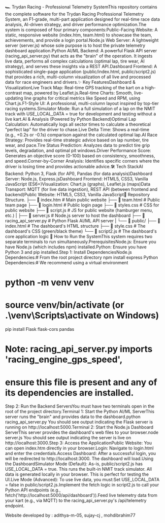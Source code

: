 🏎️ Trydan Racing - Professional Telemetry SystemThis repository contains the complete software for the Trydan Racing Professional Telemetry System, an F1-grade, multi-part application designed for real-time race data analysis, AI-driven strategy, and driver performance optimization.The system is composed of four primary components:Public-Facing Website: A static, responsive website (index.htm, team.html) to showcase the team, achievements, and provide a login portal.Node.js Web Server: A lightweight server (server.js) whose sole purpose is to host the private telemetry dashboard application.Python AI/ML Backend: A powerful Flask API server (racing_api_server.py) that acts as the "brain" of the operation. It ingests live data, performs all complex calculations (optimal lap, tire wear, AI strategy), and serves these insights via a REST API.Dashboard Frontend: A sophisticated single-page application (public/index.html, public/script2.js) that provides a rich, multi-column visualization of all live and processed data for race engineers and drivers.✨ Key FeaturesDashboard & VisualizationLive Track Map: Real-time GPS tracking of the kart on a high-contrast map, powered by Leaflet.js.Real-time Charts: Smooth, live-updating line graphs for critical metrics like Speed and RPM, using Chart.js.F1-Style UI: A professional, multi-column layout inspired by top-tier racing systems.Simulator Mode: Run a full simulation of a lap on the NMIT track with USE_LOCAL_DATA = true for development and testing without a live kart.AI & Analysis (Powered by Python Backend)Optimal Lap Calculation: Automatically logs all sector times to calculate a theoretical "perfect lap" for the driver to chase.Live Delta Time: Shows a real-time (e.g., +0.2s or -0.1s) comparison against the calculated optimal lap.AI Race Strategy: Provides real-time strategic advice based on lap number, tire wear, and pace.Tire Status Prediction: Analyzes data to predict tire grip levels, degradation, and optimal pit windows.Driver Performance Score: Generates an objective score (0-100) based on consistency, smoothness, and speed.Corner-by-Corner Analysis: Identifies specific corners where the driver is losing time and provides actionable advice.🛠️ Tech StackAI Backend: Python 3, Flask (for API), Pandas (for data analysis)Dashboard Server: Node.js, Express.jsDashboard Frontend: HTML5, CSS3, Vanilla JavaScript (ES6+)Visualization: Chart.js (graphs), Leaflet.js (maps)Data Transport: MQTT (for live data ingestion), REST API (between frontend and backend)Public Website: HTML5, CSS3, Vanilla JavaScript📁 Repository Structure.
├── 📄 index.htm               # Main public website
├── 📄 team.html                 # Public team page
├── 📄 login.html                # Public login page
├── 📄 styles.css                # CSS for public website
├── 📄 script.js                 # JS for public website (hamburger menu, etc.)
|
├── 📄 server.js                 # Node.js server to host the dashboard
├── 📄 racing_api_server.py    # Python Flask AI/ML API server
|
└── 📁 public/
    ├── 📄 index.html            # The dashboard's HTML structure
    ├── 📄 style.css             # The dashboard's CSS (green/black theme)
    └── 📄 script2.js            # The dashboard's core application logic
🚀 How to Run the SystemThis system requires two separate terminals to run simultaneously.PrerequisitesNode.js: Ensure you have Node.js (which includes npm) installed.Python: Ensure you have Python 3 and pip installed.Step 1: Install DependenciesNode.js Dependencies:# From the root project directory
npm install express
Python Dependencies:# We recommend using a virtual environment
# python -m venv venv
# source venv/bin/activate  (or .\venv\Scripts\activate on Windows)

pip install Flask flask-cors pandas
# Note: racing_api_server.py imports 'racing_engine_gps_speed',
# ensure this file is present and any of its dependencies are installed.
Step 2: Run the Backend ServersYou must have two terminals open in the root of the project directory.Terminal 1: Start the Python AI/ML ServerThis server runs the "brain" and provides data to the dashboard.python racing_api_server.py
You should see output indicating the Flask server is running on http://localhost:5000.Terminal 2: Start the Node.js Dashboard ServerThis server provides the dashboard's web files to your browser.node server.js
You should see output indicating the server is live on http://localhost:3000.Step 3: Access the ApplicationPublic Website: You can open index.htm directly in your browser.Login: Navigate to login.html and enter the credentials.Access Dashboard: After a successful login, you will be redirected to http://localhost:3000. The dashboard will load.Using the DashboardSimulator Mode (Default): As-is, public/script2.js has USE_LOCAL_DATA = true. This runs the built-in NMIT track simulator. All data is generated locally in your browser. This is perfect for testing the UI.Live Mode (Advanced): To use live data, you must:Set USE_LOCAL_DATA = false in public/script2.js.Implement the fetch logic in script2.js to call your Python API endpoints (e.g., fetch('http://localhost:5000/api/dashboard')).Feed live telemetry data from your kart (e.g., via MQTT) to the racing_api_server.py's /api/telemetry endpoint.

 Website developed by : adithya-m-05, sujay-cj , mohdibrahim77
